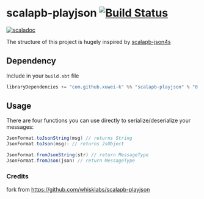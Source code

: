 # scalapb-playjson [![Build Status](https://travis-ci.org/xuwei-k/scalapb-playjson.svg?branch=master)](https://travis-ci.org/xuwei-k/scalapb-playjson)
[![scaladoc](https://javadoc-badge.appspot.com/com.github.xuwei-k/scalapb-playjson_2.12.svg?label=scaladoc)](https://javadoc-badge.appspot.com/com.github.xuwei-k/scalapb-playjson_2.12/scalapb_playjson/index.html?javadocio=true)

The structure of this project is hugely inspired by [scalapb-json4s](https://github.com/scalapb/scalapb-json4s)

## Dependency

Include in your `build.sbt` file

```scala
libraryDependencies += "com.github.xuwei-k" %% "scalapb-playjson" % "0.4.0"
```

## Usage

There are four functions you can use directly to serialize/deserialize your messages:

```scala
JsonFormat.toJsonString(msg) // returns String
JsonFormat.toJson(msg): // returns JsObject

JsonFormat.fromJsonString(str) // return MessageType
JsonFormat.fromJson(json) // return MessageType
```

### Credits

fork from https://github.com/whisklabs/scalapb-playjson
